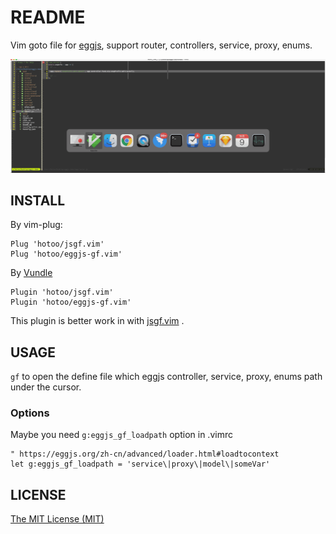 # README

Vim goto file for [eggjs](https://github.com/eggjs), support router, controllers, service, proxy, enums.

![screenshot](./assets/screenshot.gif)

## INSTALL

By vim-plug:

```viml
Plug 'hotoo/jsgf.vim'
Plug 'hotoo/eggjs-gf.vim'
```

By [Vundle](https://github.com/VundleVim/Vundle.vim)

```viml
Plugin 'hotoo/jsgf.vim'
Plugin 'hotoo/eggjs-gf.vim'
```

This plugin is better work in with [jsgf.vim](https://github.com/hotoo/jsgf.vim) .

## USAGE

`gf` to open the define file which eggjs controller, service, proxy, enums path under the cursor.

### Options

Maybe you need `g:eggjs_gf_loadpath` option in .vimrc

```viml
" https://eggjs.org/zh-cn/advanced/loader.html#loadtocontext
let g:eggjs_gf_loadpath = 'service\|proxy\|model\|someVar'
```

## LICENSE

[The MIT License (MIT)](https://hotoo.mit-license.org/)
